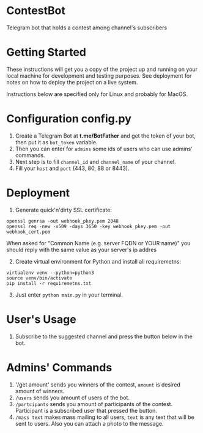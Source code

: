 # ContestBot
Telegram bot that holds a contest among channel's subscribers

# Getting Started

These instructions will get you a copy of the project up and running on your local machine for development and testing purposes. See deployment for notes on how to deploy the project on a live system.


Instructions below are specified only for Linux and probably for MacOS.

# Configuration config.py
1. Create a Telegram Bot at **t.me/BotFather** and get the token of your bot, then put it as `bot_token` variable.
2. Then you can enter for `admins` some ids of users who can use admins' commands.
3. Next step is to fill `channel_id` and `channel_name` of your channel.
4. Fill your `host` and `port` (443, 80, 88 or 8443).

# Deployment
1. Generate quick'n'dirty SSL certificate:
```
openssl genrsa -out webhook_pkey.pem 2048
openssl req -new -x509 -days 3650 -key webhook_pkey.pem -out webhook_cert.pem
```
When asked for "Common Name (e.g. server FQDN or YOUR name)" you should reply with the same value as your server's ip addres


2. Create virtual environment for Python and install all requiremetns:
```
virtualenv venv --python=python3
source venv/bin/activate
pip install -r requiremetns.txt
```


3. Just enter `python main.py` in your terminal.

# User's Usage

1. Subscribe to the suggested channel and press the button below in the bot.

# Admins' Commands

1. '/get amount' sends you winners of the contest, `amount` is desired amount of winners.
2. `/users` sends you amount of users of the bot.
3. `/partcipants` sends you amount of participants of the contest. Participant is a subscribed user that pressed the button.
4. `/mass text` makes mass mailing to all users, `text` is any text that will be sent to users. Also you can attach a photo to the message.
